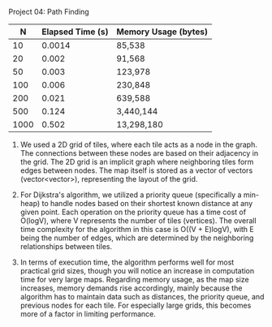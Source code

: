 Project 04: Path Finding

| N             | Elapsed Time (s)  | Memory Usage (bytes)  |
|---------------|-------------------|-----------------------|
| 10            | 0.0014            | 85,538                |
| 20            | 0.002             | 91,568                |
| 50            | 0.003             | 123,978               |
| 100           | 0.006             | 230,848               |
| 200           | 0.021             | 639,588               |
| 500           | 0.124             | 3,440,144             |
| 1000          | 0.502             | 13,298,180            |

1. We used a 2D grid of tiles, where each tile acts as a node in the graph. The connections between these nodes are based on their adjacency in the grid. The 2D grid is an implicit graph where neighboring tiles form edges between nodes. The map itself is stored as a vector of vectors (vector<vector<char>>), representing the layout of the grid.

2. For Dijkstra's algorithm, we utilized a priority queue (specifically a min-heap) to handle nodes based on their shortest known distance at any given point. Each operation on the priority queue has a time cost of O(logV), where V represents the number of tiles (vertices). The overall time complexity for the algorithm in this case is O((V + E)logV), with E being the number of edges, which are determined by the neighboring relationships between tiles.

3. In terms of execution time, the algorithm performs well for most practical grid sizes, though you will notice an increase in computation time for very large maps. Regarding memory usage, as the map size increases, memory demands rise accordingly, mainly because the algorithm has to maintain data such as distances, the priority queue, and previous nodes for each tile. For especially large grids, this becomes more of a factor in limiting performance.
